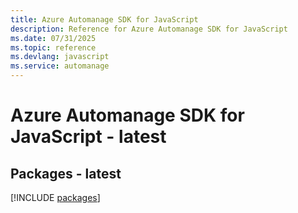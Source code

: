 ```yaml
---
title: Azure Automanage SDK for JavaScript
description: Reference for Azure Automanage SDK for JavaScript
ms.date: 07/31/2025
ms.topic: reference
ms.devlang: javascript
ms.service: automanage
---
```

# Azure Automanage SDK for JavaScript - latest
## Packages - latest
[!INCLUDE [packages](automanage-index.md)]